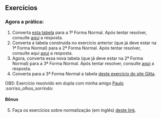 ## Exercícios
### Agora a prática:
01. Converta [esta tabela](https://s3.us-east-2.amazonaws.com/assets.app.betrybe.com/back-end/sql/normalization/tables/0-Tabela-Nao-Normalizada-64d4c1204f54398b17ca0522fbfb2abf.xlsx) para a 1ª Forma Normal. Após tentar resolver, consulte [aqui](https://s3.us-east-2.amazonaws.com/assets.app.betrybe.com/back-end/sql/normalization/tables/1-Primeira-Forma-Normal-3eec2d3168edeab92a61e321284da344.xlsx) a resposta.
02. Converta a tabela construída no exercício anterior (que já deve estar na 1ª Forma Normal) para a 2ª Forma Normal. Após tentar resolver, consulte aqui [aqui](https://s3.us-east-2.amazonaws.com/assets.app.betrybe.com/back-end/sql/normalization/tables/2-Segunda-Forma-Normal-77b3c03c154477fd1caa2aed02bcac6c.xlsx) a resposta.
03. Agora, converta essa nova tabela (que já deve estar na 2ª Forma Normal) para a 3ª Forma Normal. Após tentar resolver, consulte [aqui](https://s3.us-east-2.amazonaws.com/assets.app.betrybe.com/back-end/sql/normalization/tables/3-Terceira-Forma-Normal-d773b59282152f416d01f7446b39326d.xlsx) a resposta.
04. Converta para a 3ª Forma Normal a tabela [deste exercício do site Gitta](http://www.gitta.info/LogicModelin/en/html/DataConsiten_selfAssessment5.html).

OBS: Exercício resolvido em dupla com minha amigo [Paulo](https://github.com/paulohbsimoes) :sorriso_olhos_sorrindo:

#### Bônus
05. Faça os exercícios sobre normalização (em inglês) [deste link](https://www.javaguicodexample.com/normalizationnotes.pdf).
